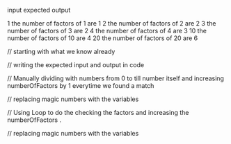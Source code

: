input         expected output

1             the number of factors of 1 are 1
2             the number of factors of 2 are 2
3             the number of factors of 3 are 2
4             the number of factors of 4 are 3
10            the number of factors of 10 are 4
20            the number of factors of 20 are 6

// starting with what we know already

// writing the expected input and output in code


// Manually dividing with numbers from 0 to till number itself and increasing numberOfFactors by 1 everytime we found a match

// replacing magic numbers with the variables

// Using Loop to do the checking the factors and increasing the numberOfFactors .

// replacing magic numbers with the variables

